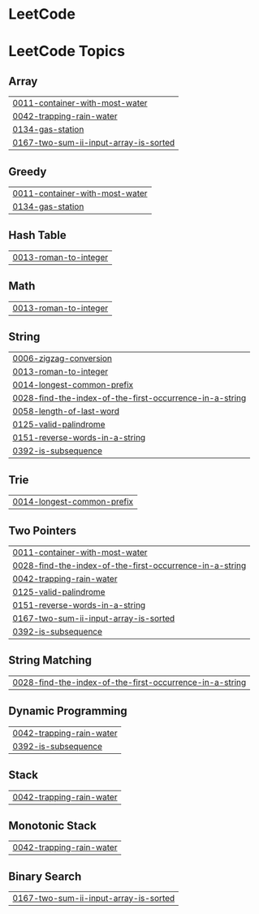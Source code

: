 # LeetCode
<!---LeetCode Topics Start-->
# LeetCode Topics
## Array
|  |
| ------- |
| [0011-container-with-most-water](https://github.com/ignite-code/LeetCode/tree/master/0011-container-with-most-water) |
| [0042-trapping-rain-water](https://github.com/ignite-code/LeetCode/tree/master/0042-trapping-rain-water) |
| [0134-gas-station](https://github.com/ignite-code/LeetCode/tree/master/0134-gas-station) |
| [0167-two-sum-ii-input-array-is-sorted](https://github.com/ignite-code/LeetCode/tree/master/0167-two-sum-ii-input-array-is-sorted) |
## Greedy
|  |
| ------- |
| [0011-container-with-most-water](https://github.com/ignite-code/LeetCode/tree/master/0011-container-with-most-water) |
| [0134-gas-station](https://github.com/ignite-code/LeetCode/tree/master/0134-gas-station) |
## Hash Table
|  |
| ------- |
| [0013-roman-to-integer](https://github.com/ignite-code/LeetCode/tree/master/0013-roman-to-integer) |
## Math
|  |
| ------- |
| [0013-roman-to-integer](https://github.com/ignite-code/LeetCode/tree/master/0013-roman-to-integer) |
## String
|  |
| ------- |
| [0006-zigzag-conversion](https://github.com/ignite-code/LeetCode/tree/master/0006-zigzag-conversion) |
| [0013-roman-to-integer](https://github.com/ignite-code/LeetCode/tree/master/0013-roman-to-integer) |
| [0014-longest-common-prefix](https://github.com/ignite-code/LeetCode/tree/master/0014-longest-common-prefix) |
| [0028-find-the-index-of-the-first-occurrence-in-a-string](https://github.com/ignite-code/LeetCode/tree/master/0028-find-the-index-of-the-first-occurrence-in-a-string) |
| [0058-length-of-last-word](https://github.com/ignite-code/LeetCode/tree/master/0058-length-of-last-word) |
| [0125-valid-palindrome](https://github.com/ignite-code/LeetCode/tree/master/0125-valid-palindrome) |
| [0151-reverse-words-in-a-string](https://github.com/ignite-code/LeetCode/tree/master/0151-reverse-words-in-a-string) |
| [0392-is-subsequence](https://github.com/ignite-code/LeetCode/tree/master/0392-is-subsequence) |
## Trie
|  |
| ------- |
| [0014-longest-common-prefix](https://github.com/ignite-code/LeetCode/tree/master/0014-longest-common-prefix) |
## Two Pointers
|  |
| ------- |
| [0011-container-with-most-water](https://github.com/ignite-code/LeetCode/tree/master/0011-container-with-most-water) |
| [0028-find-the-index-of-the-first-occurrence-in-a-string](https://github.com/ignite-code/LeetCode/tree/master/0028-find-the-index-of-the-first-occurrence-in-a-string) |
| [0042-trapping-rain-water](https://github.com/ignite-code/LeetCode/tree/master/0042-trapping-rain-water) |
| [0125-valid-palindrome](https://github.com/ignite-code/LeetCode/tree/master/0125-valid-palindrome) |
| [0151-reverse-words-in-a-string](https://github.com/ignite-code/LeetCode/tree/master/0151-reverse-words-in-a-string) |
| [0167-two-sum-ii-input-array-is-sorted](https://github.com/ignite-code/LeetCode/tree/master/0167-two-sum-ii-input-array-is-sorted) |
| [0392-is-subsequence](https://github.com/ignite-code/LeetCode/tree/master/0392-is-subsequence) |
## String Matching
|  |
| ------- |
| [0028-find-the-index-of-the-first-occurrence-in-a-string](https://github.com/ignite-code/LeetCode/tree/master/0028-find-the-index-of-the-first-occurrence-in-a-string) |
## Dynamic Programming
|  |
| ------- |
| [0042-trapping-rain-water](https://github.com/ignite-code/LeetCode/tree/master/0042-trapping-rain-water) |
| [0392-is-subsequence](https://github.com/ignite-code/LeetCode/tree/master/0392-is-subsequence) |
## Stack
|  |
| ------- |
| [0042-trapping-rain-water](https://github.com/ignite-code/LeetCode/tree/master/0042-trapping-rain-water) |
## Monotonic Stack
|  |
| ------- |
| [0042-trapping-rain-water](https://github.com/ignite-code/LeetCode/tree/master/0042-trapping-rain-water) |
## Binary Search
|  |
| ------- |
| [0167-two-sum-ii-input-array-is-sorted](https://github.com/ignite-code/LeetCode/tree/master/0167-two-sum-ii-input-array-is-sorted) |
<!---LeetCode Topics End-->